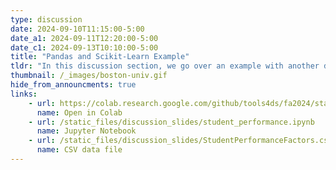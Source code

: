 ```yaml
---
type: discussion
date: 2024-09-10T11:15:00-5:00
date_a1: 2024-09-11T12:20:00-5:00
date_c1: 2024-09-13T10:10:00-5:00
title: "Pandas and Scikit-Learn Example"
tldr: "In this discussion section, we go over an example with another dataset using Pandas and Scikit-Learn."
thumbnail: /_images/boston-univ.gif
hide_from_announcments: true
links: 
    - url: https://colab.research.google.com/github/tools4ds/fa2024/static_files/discussion_slides/student_performance.ipynb
      name: Open in Colab
    - url: /static_files/discussion_slides/student_performance.ipynb
      name: Jupyter Notebook
    - url: /static_files/discussion_slides/StudentPerformanceFactors.csv
      name: CSV data file
---
```




